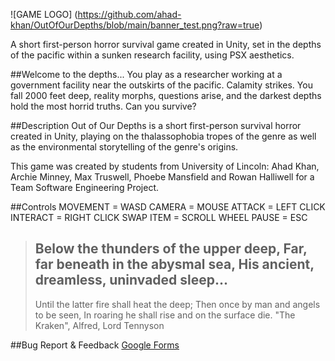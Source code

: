 ![GAME LOGO] (https://github.com/ahad-khan/OutOfOurDepths/blob/main/banner_test.png?raw=true)


A short first-person horror survival game created in Unity, set in the depths of the pacific within a sunken research facility, using PSX aesthetics.

##Welcome to the depths...
You play as a researcher working at a government facility near the outskirts of the pacific. Calamity strikes. You fall 2000 feet deep, reality morphs, questions arise, and the darkest depths hold the most horrid truths. Can you survive?

##Description
Out of Our Depths is a short first-person survival horror created in Unity, playing on the thalassophobia tropes of the genre as well as the environmental storytelling of the genre's origins.

This game was created by students from University of Lincoln: Ahad Khan, Archie Minney, Max Truswell, Phoebe Mansfield and Rowan Halliwell for a Team Software Engineering Project.

##Controls
MOVEMENT = WASD
CAMERA = MOUSE
ATTACK = LEFT CLICK
INTERACT = RIGHT CLICK
SWAP ITEM = SCROLL WHEEL
PAUSE = ESC


>Below the thunders of the upper deep,
>Far, far beneath in the abysmal sea,
>His ancient, dreamless, uninvaded sleep...
>------
>Until the latter fire shall heat the deep;
>Then once by man and angels to be seen,
>In roaring he shall rise and on the surface die.
>"The Kraken", Alfred, Lord Tennyson


##Bug Report & Feedback
[Google Forms](https://forms.gle/ebgyTfRtrYXNBcaX6)
